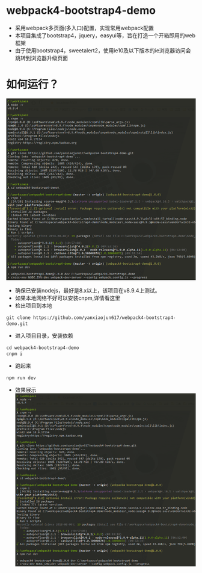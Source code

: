 # webpack4-bootstrap4-demo
* 采用webpack多页面(多入口)配置，实现常用webpack配置
* 本项目集成了bootstrap4，jquery，easyui等，旨在打造一个开箱即用的web框架
* 由于使用bootstrap4，sweetalert2，使用ie10及以下版本的ie浏览器访问会跳转到浏览器升级页面

# 如何运行？
![运行步骤展示](./doc/run.png)
* 确保已安装nodejs，最好是8.x以上，该项目在v8.9.4上测试。
* 如果本地网络不好可以安装cnpm,详情看这里
* 检出项目到本地
```
git clone https://github.com/yanxiaojun617/webpack4-bootstrap4-demo.git
```
* 进入项目目录，安装依赖
```
cd webpack4-bootstrap4-demo
cnpm i
```
* 跑起来
```
npm run dev
```
* 效果展示
![运行步骤展示](./doc/run.png)
